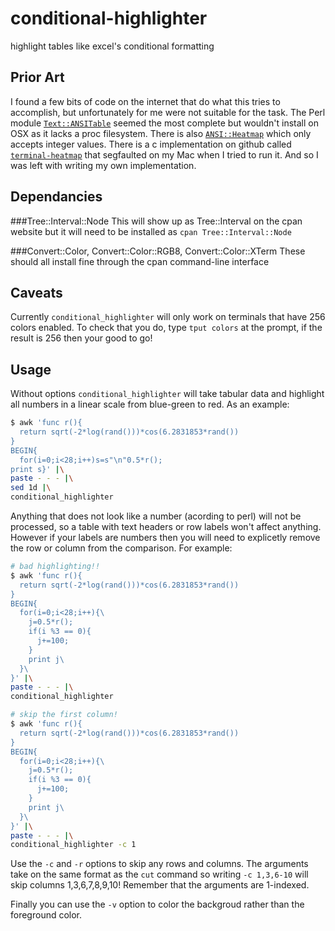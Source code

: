 conditional-highlighter
=======================

highlight tables like excel's conditional formatting

Prior Art
---------
I found a few bits of code on the internet that do what this tries to
accomplish, but unfortunately for me were not suitable for the task.
The Perl module
[`Text::ANSITable`](https://metacpan.org/pod/Text::ANSITable) seemed the
most complete but wouldn't install on OSX as it lacks a proc filesystem.
There is also
[`ANSI::Heatmap`](http://search.cpan.org/~rjh/ANSI-Heatmap-0.3/README.pod)
which only accepts integer values.  There is a c implementation on
github called
[`terminal-heatmap`](https://github.com/jclulow/terminal-heatmap) that
segfaulted on my Mac when I tried to run it.  And so I was left with
writing my own implementation.

Dependancies
------------
###Tree::Interval::Node
This will show up as Tree::Interval on the cpan website but it
will need to be installed as `cpan Tree::Interval::Node`

###Convert::Color, Convert::Color::RGB8, Convert::Color::XTerm
These should all install fine through the cpan command-line interface

Caveats
-------
Currently `conditional_highlighter` will only work on terminals that
have 256 colors enabled.  To check that you do, type `tput colors` at
the prompt, if the result is 256 then your good to go!

Usage
-----
Without options `conditional_highlighter` will take tabular data and
highlight all numbers in a linear scale from blue-green to red. As an
example:
```bash
$ awk 'func r(){
  return sqrt(-2*log(rand()))*cos(6.2831853*rand())
}
BEGIN{
  for(i=0;i<28;i++)s=s"\n"0.5*r();
print s}' |\
paste - - - |\
sed 1d |\
conditional_highlighter
```
Anything that does not look like a number (acording to perl) will not be
processed, so a table with text headers or row labels won't affect
anything.  However if your labels are numbers then you will need to
explicetly remove the row or column from the comparison.  For example:
```bash
# bad highlighting!!
$ awk 'func r(){
  return sqrt(-2*log(rand()))*cos(6.2831853*rand())
}
BEGIN{
  for(i=0;i<28;i++){\
    j=0.5*r();
    if(i %3 == 0){
      j+=100;
    }
    print j\
  }\
}' |\
paste - - - |\
conditional_highlighter

# skip the first column!
$ awk 'func r(){
  return sqrt(-2*log(rand()))*cos(6.2831853*rand())
}
BEGIN{
  for(i=0;i<28;i++){\
    j=0.5*r();
    if(i %3 == 0){
      j+=100;
    }
    print j\
  }\
}' |\
paste - - - |\
conditional_highlighter -c 1
```
Use the `-c` and `-r` options to skip any rows and columns.  The
arguments take on the same format as the `cut` command so writing
`-c 1,3,6-10` will skip columns 1,3,6,7,8,9,10! Remember that the
arguments are 1-indexed.

Finally you can use the `-v` option to color the backgroud rather than
the foreground color.
